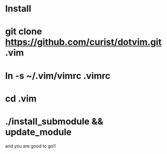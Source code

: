 Install
=========================
# git clone https://github.com/curist/dotvim.git .vim
# ln -s ~/.vim/vimrc .vimrc
# cd .vim
# ./install_submodule && update_module

and you are good to go!!
